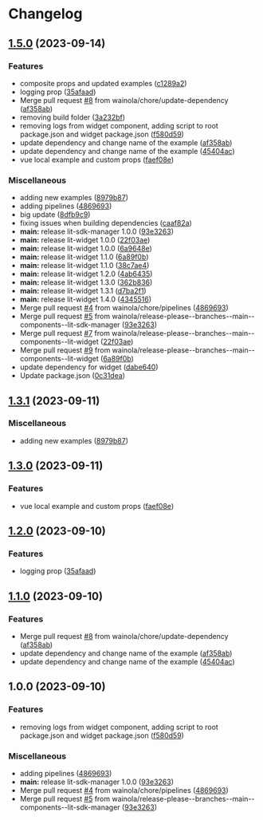 # Changelog

## [1.5.0](https://github.com/wainola/widget-lit/compare/lit-widget-v1.4.0...lit-widget-v1.5.0) (2023-09-14)


### Features

* composite props and updated examples ([c1289a2](https://github.com/wainola/widget-lit/commit/c1289a2e8a16deb74a48d659053d062dfd4247d3))
* logging prop ([35afaad](https://github.com/wainola/widget-lit/commit/35afaadbaeb6de25acf3c023841e5b8f1f45f31c))
* Merge pull request [#8](https://github.com/wainola/widget-lit/issues/8) from wainola/chore/update-dependency ([af358ab](https://github.com/wainola/widget-lit/commit/af358abb8b45a52068ff6976fdcd9e8e7040162c))
* removing build folder ([3a232bf](https://github.com/wainola/widget-lit/commit/3a232bf24003dfbec4fc9762ee9b2e04a1ff22db))
* removing logs from widget component, adding script to root package.json and widget package.json ([f580d59](https://github.com/wainola/widget-lit/commit/f580d598dda40ebd96716bf927298f55f42d470a))
* update dependency and change name of the example ([af358ab](https://github.com/wainola/widget-lit/commit/af358abb8b45a52068ff6976fdcd9e8e7040162c))
* update dependency and change name of the example ([45404ac](https://github.com/wainola/widget-lit/commit/45404acc783d813d2811b4859047ce8d608e4d52))
* vue local example and custom props ([faef08e](https://github.com/wainola/widget-lit/commit/faef08e5a0c0a3e6301eac9a61eb669a5375b8b0))


### Miscellaneous

* adding new examples ([8979b87](https://github.com/wainola/widget-lit/commit/8979b877049d32cd6b6c92e2f115dae857a6a7be))
* adding pipelines ([4869693](https://github.com/wainola/widget-lit/commit/4869693eaee67f5c67956f5560a33fb9be783a84))
* big update ([8dfb9c9](https://github.com/wainola/widget-lit/commit/8dfb9c9768d43944b3a3b254b223db3319280c33))
* fixing issues when building dependencies ([caaf82a](https://github.com/wainola/widget-lit/commit/caaf82aa6b97052a329040ff6509bc1ebef676b7))
* **main:** release lit-sdk-manager 1.0.0 ([93e3263](https://github.com/wainola/widget-lit/commit/93e32633449ebad4601c49878597de036e57da21))
* **main:** release lit-widget 1.0.0 ([22f03ae](https://github.com/wainola/widget-lit/commit/22f03aec8b48a34beb9cfad208b574e1f428d281))
* **main:** release lit-widget 1.0.0 ([6a9648e](https://github.com/wainola/widget-lit/commit/6a9648e531ae102f42d221e39edc45c04d74bfdc))
* **main:** release lit-widget 1.1.0 ([6a89f0b](https://github.com/wainola/widget-lit/commit/6a89f0bed1f5e090be0a792ad733ad4f8ab31b77))
* **main:** release lit-widget 1.1.0 ([38c7ae4](https://github.com/wainola/widget-lit/commit/38c7ae4b38abe601ccd5b853a1e2e97344776a2e))
* **main:** release lit-widget 1.2.0 ([4ab6435](https://github.com/wainola/widget-lit/commit/4ab6435675c558a75d9e63e553f1f8f9619b63fb))
* **main:** release lit-widget 1.3.0 ([362b836](https://github.com/wainola/widget-lit/commit/362b836a8ded70c6e7ae48856853d25848817444))
* **main:** release lit-widget 1.3.1 ([d7ba2f1](https://github.com/wainola/widget-lit/commit/d7ba2f1139b292ce3b99e45ec768d51e1e5a23e1))
* **main:** release lit-widget 1.4.0 ([4345516](https://github.com/wainola/widget-lit/commit/434551651640a91e87fbfa831afdf18fd327b0b2))
* Merge pull request [#4](https://github.com/wainola/widget-lit/issues/4) from wainola/chore/pipelines ([4869693](https://github.com/wainola/widget-lit/commit/4869693eaee67f5c67956f5560a33fb9be783a84))
* Merge pull request [#5](https://github.com/wainola/widget-lit/issues/5) from wainola/release-please--branches--main--components--lit-sdk-manager ([93e3263](https://github.com/wainola/widget-lit/commit/93e32633449ebad4601c49878597de036e57da21))
* Merge pull request [#7](https://github.com/wainola/widget-lit/issues/7) from wainola/release-please--branches--main--components--lit-widget ([22f03ae](https://github.com/wainola/widget-lit/commit/22f03aec8b48a34beb9cfad208b574e1f428d281))
* Merge pull request [#9](https://github.com/wainola/widget-lit/issues/9) from wainola/release-please--branches--main--components--lit-widget ([6a89f0b](https://github.com/wainola/widget-lit/commit/6a89f0bed1f5e090be0a792ad733ad4f8ab31b77))
* update dependency for widget ([dabe640](https://github.com/wainola/widget-lit/commit/dabe640475e74dbf644ec907fad743454e2f1686))
* Update package.json ([0c31dea](https://github.com/wainola/widget-lit/commit/0c31dea8d59654a9a6716852a21e0414802b5fb5))

## [1.3.1](https://github.com/wainola/widget-lit/compare/lit-widget-v1.3.0...lit-widget-v1.3.1) (2023-09-11)


### Miscellaneous

* adding new examples ([8979b87](https://github.com/wainola/widget-lit/commit/8979b877049d32cd6b6c92e2f115dae857a6a7be))

## [1.3.0](https://github.com/wainola/widget-lit/compare/lit-widget-v1.2.0...lit-widget-v1.3.0) (2023-09-11)


### Features

* vue local example and custom props ([faef08e](https://github.com/wainola/widget-lit/commit/faef08e5a0c0a3e6301eac9a61eb669a5375b8b0))

## [1.2.0](https://github.com/wainola/widget-lit/compare/lit-widget-v1.1.0...lit-widget-v1.2.0) (2023-09-10)


### Features

* logging prop ([35afaad](https://github.com/wainola/widget-lit/commit/35afaadbaeb6de25acf3c023841e5b8f1f45f31c))

## [1.1.0](https://github.com/wainola/widget-lit/compare/lit-widget-v1.0.0...lit-widget-v1.1.0) (2023-09-10)


### Features

* Merge pull request [#8](https://github.com/wainola/widget-lit/issues/8) from wainola/chore/update-dependency ([af358ab](https://github.com/wainola/widget-lit/commit/af358abb8b45a52068ff6976fdcd9e8e7040162c))
* update dependency and change name of the example ([af358ab](https://github.com/wainola/widget-lit/commit/af358abb8b45a52068ff6976fdcd9e8e7040162c))
* update dependency and change name of the example ([45404ac](https://github.com/wainola/widget-lit/commit/45404acc783d813d2811b4859047ce8d608e4d52))

## 1.0.0 (2023-09-10)


### Features

* removing logs from widget component, adding script to root package.json and widget package.json ([f580d59](https://github.com/wainola/widget-lit/commit/f580d598dda40ebd96716bf927298f55f42d470a))


### Miscellaneous

* adding pipelines ([4869693](https://github.com/wainola/widget-lit/commit/4869693eaee67f5c67956f5560a33fb9be783a84))
* **main:** release lit-sdk-manager 1.0.0 ([93e3263](https://github.com/wainola/widget-lit/commit/93e32633449ebad4601c49878597de036e57da21))
* Merge pull request [#4](https://github.com/wainola/widget-lit/issues/4) from wainola/chore/pipelines ([4869693](https://github.com/wainola/widget-lit/commit/4869693eaee67f5c67956f5560a33fb9be783a84))
* Merge pull request [#5](https://github.com/wainola/widget-lit/issues/5) from wainola/release-please--branches--main--components--lit-sdk-manager ([93e3263](https://github.com/wainola/widget-lit/commit/93e32633449ebad4601c49878597de036e57da21))
